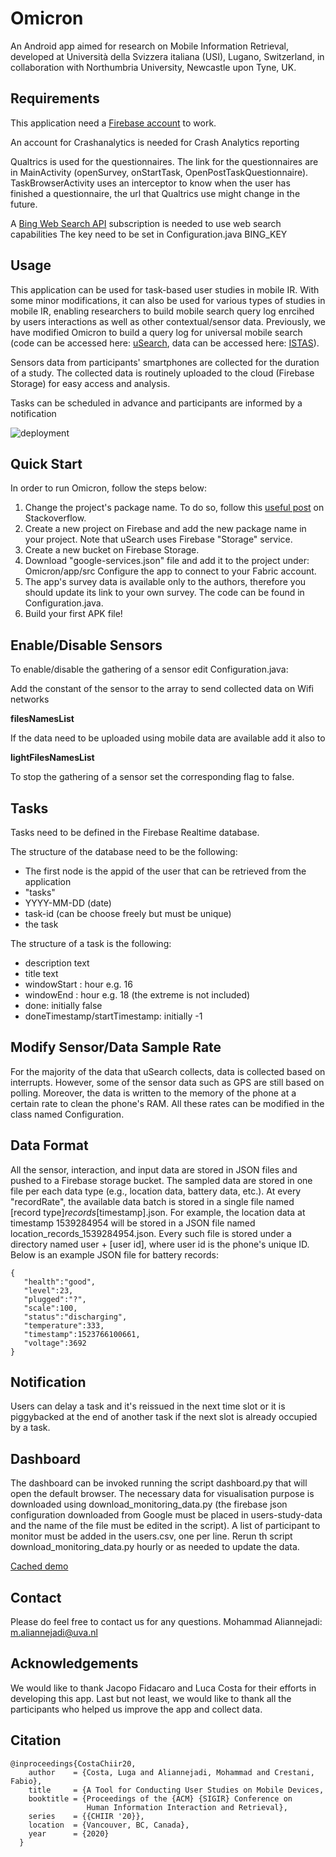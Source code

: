 # Omicron

An Android app aimed for research on Mobile Information Retrieval, developed at Università della Svizzera italiana (USI), Lugano, Switzerland, in collaboration with Northumbria University, Newcastle upon Tyne, UK.

## Requirements

This application need a [Firebase account](https://firebase.google.com/) to work.

An account for Crashanalytics is needed for Crash Analytics reporting

Qualtrics is used for the questionnaires. The link for the questionnaires are in MainActivity (openSurvey, onStartTask, OpenPostTaskQuestionnaire).
TaskBrowserActivity uses an interceptor to know when the user has finished a questionnaire, the url that Qualtrics use might change in the future. 

A [Bing Web Search API](https://azure.microsoft.com/en-us/services/cognitive-services/bing-web-search-api/) subscription is needed to use web search capabilities 
The key need to be set in Configuration.java BING_KEY

## Usage

This application can be used for task-based user studies in mobile IR. With some minor modifications, it can also be used for various types of studies in mobile IR, enabling researchers to build mobile search query log enrcihed by users interactions as well as other contextual/sensor data. Previously, we have modified Omicron to build a query log for universal mobile search (code can be accessed here: [uSearch](https://github.com/aliannejadi/usearch), data can be accessed here: [ISTAS](https://github.com/aliannejadi/istas)).
 
Sensors data from participants' smartphones are collected for the duration of a study. The collected data
is routinely uploaded to the cloud (Firebase Storage) for easy access and analysis.

Tasks can be scheduled in advance and participants are informed by a notification 
 
![deployment](deployment.png)

## Quick Start

In order to run Omicron, follow the steps below:

1. Change the project's package name. To do so, follow this [useful post](https://stackoverflow.com/questions/16804093/android-studio-rename-package) on Stackoverflow.
2. Create a new project on Firebase and add the new package name in your project. Note that uSearch uses Firebase "Storage" service.
3. Create a new bucket on Firebase Storage.
4. Download "google-services.json" file and add it to the project under: Omicron/app/src
    Configure the app to connect to your Fabric account.
5. The app's survey data is available only to the authors, therefore you should update its link to your own survey. The code can be found in Configuration.java.
6. Build your first APK file!


## Enable/Disable Sensors

To enable/disable the gathering of a sensor edit Configuration.java:

Add the constant of the sensor to the array to send collected data on Wifi networks
 
__filesNamesList__

If the data need to be uploaded using mobile data are available add it also to

__lightFilesNamesList__

To stop the gathering of a sensor set the corresponding flag to false.

## Tasks

Tasks need to be defined in the Firebase Realtime database.

The structure of the database need to be the following:

- The first node is the appid of the user that can be retrieved from the application
-  "tasks"
- YYYY-MM-DD (date)
- task-id (can be choose freely but must be unique)
- the task

The structure of a task is the following:

- description text 
- title text
- windowStart : hour e.g. 16
- windowEnd : hour e.g. 18 (the extreme is not included)
- done: initially false
- doneTimestamp/startTimestamp: initially -1

## Modify Sensor/Data Sample Rate

For the majority of the data that uSearch collects, data is collected based on interrupts. However, some of the sensor data such as GPS are still based on polling. Moreover, the data is written to the memory of the phone at a certain rate to clean the phone's RAM. All these rates can be modified in the class named Configuration. 

## Data Format

All the sensor, interaction, and input data are stored in JSON files and pushed to a Firebase storage bucket. The sampled data are stored in one file per each data type (e.g., location data, battery data, etc.). At every "recordRate", the available data batch is stored in a single file named [record type]_records_[timestamp].json. For example, the location data at timestamp 1539284954 will be stored in a JSON file named location_records_1539284954.json. Every such file is stored under a directory named user + [user id], where user id is the phone's unique ID. Below is an example JSON file for battery records:

    {
       "health":"good",
       "level":23,
       "plugged":"?",
       "scale":100,
       "status":"discharging",
       "temperature":333,
       "timestamp":1523766100661,
       "voltage":3692
    }

## Notification

Users can delay a task and it's reissued in the next time slot or it is piggybacked at the end of another task if the next slot is already occupied by a task.

## Dashboard

The dashboard can be invoked running the script dashboard.py that will open the default browser. The necessary data for visualisation purpose is downloaded using download_monitoring_data.py (the firebase json configuration downloaded from Google must be placed in users-study-data and the name of the file must be edited in the script). A list of participant to monitor must be added in the users.csv, one per line. Rerun th script download_monitoring_data.py hourly or as needed to update the data.

[Cached demo](https://rawcdn.githack.com/aliannejadi/Omicron/3e8659cb7e525b32a1014d908a2bd115810f7389/dashboard/Monitoring.html)

## Contact
Please do feel free to contact us for any questions.
    Mohammad Aliannejadi: m.aliannejadi@uva.nl

## Acknowledgements

We would like to thank Jacopo Fidacaro and Luca Costa for their efforts in developing this app. Last but not least, we would like to thank all the participants who helped us improve the app and collect data.

## Citation

    @inproceedings{CostaChiir20,
        author    = {Costa, Luga and Aliannejadi, Mohammad and Crestani, Fabio},
        title     = {A Tool for Conducting User Studies on Mobile Devices,
        booktitle = {Proceedings of the {ACM} {SIGIR} Conference on 
                     Human Information Interaction and Retrieval},
        series    = {{CHIIR '20}},        
        location  = {Vancouver, BC, Canada},          
        year      = {2020}
      }
